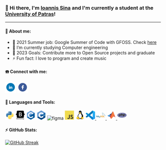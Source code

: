 ### 👋 Hi there, I'm [Ioannis Sina][website] and I'm currently a student at the [University of Patras](https://www.upatras.gr/en/)!

<!-- [![Website](https://img.shields.io/website?label=IoannisSina.com&style=for-the-badge&url=https://ioannissina.github.io/)](https://ioannissina.github.io/) -->
---

#### :pencil: About me:

- 🔭 2021 Summer job: Google Summer of Code with GFOSS. Check [here](https://github.com/eellak/gsoc2021-audio-annotation-tool/blob/main/docs/GSOC_FINAL_REPORT.md)
- 🌱 I’m currently studying Computer engineering
- 🥅 2023 Goals: Contribute more to Open Source projects and graduate
- ⚡ Fun fact: I love to program and create music



#### :telephone: Connect with me:

<a href="https://www.linkedin.com/in/ioannissina/" target="_blank"><img src="https://github.com/aritraroy/social-icons/blob/master/linkedin-icon.png?raw=true" width="35"></a>
<a href="https://www.facebook.com/john.sinas.18/" target="_blank"><img src="https://github.com/aritraroy/social-icons/blob/master/facebook-icon.png?raw=true" width="35"></a>
<br />



#### :wrench: Languages and Tools:

<a style="text-decoration: none;" href="https://www.python.org" target="_blank"> <img src="https://raw.githubusercontent.com/devicons/devicon/master/icons/python/python-original.svg" alt="python" width="30" height="30"/> </a>
<a style="text-decoration: none;" href="https://getbootstrap.com" target="_blank"> <img src="https://raw.githubusercontent.com/devicons/devicon/master/icons/bootstrap/bootstrap-plain-wordmark.svg" alt="bootstrap" width="30" height="30"/> </a> 
<a style="text-decoration: none;" href="https://www.cprogramming.com/" target="_blank"> <img src="https://raw.githubusercontent.com/devicons/devicon/master/icons/c/c-original.svg" alt="c" width="30" height="30"/> </a> 
<a style="text-decoration: none;" href="https://www.w3schools.com/cpp/" target="_blank"> <img src="https://raw.githubusercontent.com/devicons/devicon/master/icons/cplusplus/cplusplus-original.svg" alt="cplusplus" width="30" height="30"/> </a>
<a style="text-decoration: none;" href="https://www.figma.com/" target="_blank"> <img src="https://www.vectorlogo.zone/logos/figma/figma-icon.svg" alt="figma" width="30" height="30"/> </a>
<a style="text-decoration: none;" href="https://developer.mozilla.org/en-US/docs/Web/JavaScript" target="_blank"> <img src="https://raw.githubusercontent.com/devicons/devicon/master/icons/javascript/javascript-original.svg" alt="javascript" width="30" height="30"/> </a> 
<a style="text-decoration: none;" href="https://www.linux.org/" target="_blank"> <img src="https://raw.githubusercontent.com/devicons/devicon/master/icons/linux/linux-original.svg" alt="linux" width="30" height="30"/> </a>
<a href="https://visualstudio.microsoft.com/" target="_blank"> <img target="_blank" alt="Visual Studio Code" width="30" height="30" src="https://raw.githubusercontent.com/devicons/devicon/master/icons/vscode/vscode-original.svg" /> </a>
<a href="https://www.mysql.com/" target="_blank"> <img target="_blank" width="30" height="30" src="https://raw.githubusercontent.com/devicons/devicon/master/icons/mysql/mysql-original-wordmark.svg" /> </a>
<a href="https://www.mathworks.com/products/matlab.html" target="_blank"> <img target="_blank" width="30" height="30" src="https://raw.githubusercontent.com/devicons/devicon/master/icons/matlab/matlab-original.svg" /> </a>
<a href="https://www.php.net/" target="_blank"> <img target="_blank" width="30" height="30" src="https://raw.githubusercontent.com/devicons/devicon/master/icons/php/php-original.svg" /> </a>

#### :zap: GitHub Stats:

[![GitHub Streak](http://github-readme-streak-stats.herokuapp.com?user=IoannisSina&show_icons=true&layout=compact&theme=cobalt)](https://git.io/streak-stats)

[website]: https://sinaioannis.com/ 
[instagram]: https://www.instagram.com/j_sinakhs/ 
[linkedin]: https://www.linkedin.com/in/ioannis-sina-8b41531a1/ 
[facebook]: https://www.facebook.com/john.sinas.18/
